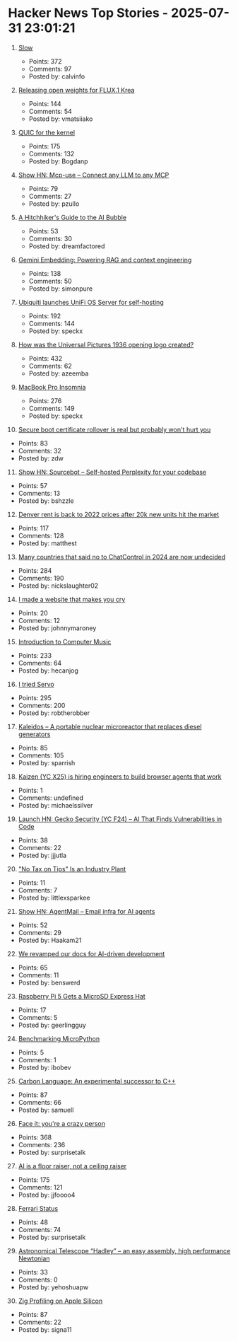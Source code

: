 # Hacker News Top Stories - 2025-07-31 23:01:21

1. [Slow](https://michaelnotebook.com/slow/index.html)
   - Points: 372
   - Comments: 97
   - Posted by: calvinfo

2. [Releasing open weights for FLUX.1 Krea](https://www.krea.ai/blog/flux-krea-open-source-release)
   - Points: 144
   - Comments: 54
   - Posted by: vmatsiiako

3. [QUIC for the kernel](https://lwn.net/Articles/1029851/)
   - Points: 175
   - Comments: 132
   - Posted by: Bogdanp

4. [Show HN: Mcp-use – Connect any LLM to any MCP](https://github.com/mcp-use/mcp-use)
   - Points: 79
   - Comments: 27
   - Posted by: pzullo

5. [A Hitchhiker's Guide to the AI Bubble](https://fluxus.io/article/a-hitchhikers-guide-to-the-ai-bubble)
   - Points: 53
   - Comments: 30
   - Posted by: dreamfactored

6. [Gemini Embedding: Powering RAG and context engineering](https://developers.googleblog.com/en/gemini-embedding-powering-rag-context-engineering/)
   - Points: 138
   - Comments: 50
   - Posted by: simonpure

7. [Ubiquiti launches UniFi OS Server for self-hosting](https://lazyadmin.nl/home-network/unifi-os-server/)
   - Points: 192
   - Comments: 144
   - Posted by: speckx

8. [How was the Universal Pictures 1936 opening logo created?](https://movies.stackexchange.com/questions/128020/how-was-the-universal-pictures-1936-opening-logo-created)
   - Points: 432
   - Comments: 62
   - Posted by: azeemba

9. [MacBook Pro Insomnia](https://manuel.bernhardt.io/posts/2025-07-24-macbook-pro-insomnia)
   - Points: 276
   - Comments: 149
   - Posted by: speckx

10. [Secure boot certificate rollover is real but probably won't hurt you](https://mjg59.dreamwidth.org/72892.html)
   - Points: 83
   - Comments: 32
   - Posted by: zdw

11. [Show HN: Sourcebot – Self-hosted Perplexity for your codebase](https://github.com/sourcebot-dev/sourcebot/releases/tag/v4.6.0)
   - Points: 57
   - Comments: 13
   - Posted by: bshzzle

12. [Denver rent is back to 2022 prices after 20k new units hit the market](https://denverite.com/2025/07/25/denver-rent-prices-drop-q2/)
   - Points: 117
   - Comments: 128
   - Posted by: matthest

13. [Many countries that said no to ChatControl in 2024 are now undecided](https://digitalcourage.social/@echo_pbreyer/114946559233051667)
   - Points: 284
   - Comments: 190
   - Posted by: nickslaughter02

14. [I made a website that makes you cry](https://www.cryonceaweek.com)
   - Points: 20
   - Comments: 12
   - Posted by: johnnymaroney

15. [Introduction to Computer Music](https://cmtext.com/)
   - Points: 233
   - Comments: 64
   - Posted by: hecanjog

16. [I tried Servo](https://www.spacebar.news/servo-undercover-web-browser-engine/)
   - Points: 295
   - Comments: 200
   - Posted by: robtherobber

17. [Kaleidos – A portable nuclear microreactor that replaces diesel generators](https://radiantnuclear.com/)
   - Points: 85
   - Comments: 105
   - Posted by: sparrish

18. [Kaizen (YC X25) is hiring engineers to build browser agents that work](https://www.kaizenautomation.com/jobs)
   - Points: 1
   - Comments: undefined
   - Posted by: michaelssilver

19. [Launch HN: Gecko Security (YC F24) – AI That Finds Vulnerabilities in Code](undefined)
   - Points: 38
   - Comments: 22
   - Posted by: jjjutla

20. ["No Tax on Tips" Is an Industry Plant](https://www.newyorker.com/magazine/2025/08/04/no-tax-on-tips-is-an-industry-plant)
   - Points: 11
   - Comments: 7
   - Posted by: littlexsparkee

21. [Show HN: AgentMail – Email infra for AI agents](https://chat.agentmail.to/)
   - Points: 52
   - Comments: 29
   - Posted by: Haakam21

22. [We revamped our docs for AI-driven development](https://docs.freestyle.sh/blog/docs-revamp)
   - Points: 65
   - Comments: 11
   - Posted by: benswerd

23. [Raspberry Pi 5 Gets a MicroSD Express Hat](https://www.cnx-software.com/2025/07/28/raspberry-pi-5-gets-a-microsd-express-hat/)
   - Points: 17
   - Comments: 5
   - Posted by: geerlingguy

24. [Benchmarking MicroPython](https://blog.miguelgrinberg.com/post/benchmarking-micropython)
   - Points: 5
   - Comments: 1
   - Posted by: ibobev

25. [Carbon Language: An experimental successor to C++](https://docs.carbon-lang.dev/)
   - Points: 87
   - Comments: 66
   - Posted by: samuell

26. [Face it: you're a crazy person](https://www.experimental-history.com/p/face-it-youre-a-crazy-person)
   - Points: 368
   - Comments: 236
   - Posted by: surprisetalk

27. [AI is a floor raiser, not a ceiling raiser](https://elroy.bot/blog/2025/07/29/ai-is-a-floor-raiser-not-a-ceiling-raiser.html)
   - Points: 175
   - Comments: 121
   - Posted by: jjfoooo4

28. [Ferrari Status](https://collabfund.com/blog/ferrari-status/)
   - Points: 48
   - Comments: 74
   - Posted by: surprisetalk

29. [Astronomical Telescope “Hadley” – an easy assembly, high performance Newtonian](https://www.printables.com/model/224383-astronomical-telescope-hadley-an-easy-assembly-hig)
   - Points: 33
   - Comments: 0
   - Posted by: yehoshuapw

30. [Zig Profiling on Apple Silicon](https://blog.bugsiki.dev/posts/zig-profilers/)
   - Points: 87
   - Comments: 22
   - Posted by: signa11

